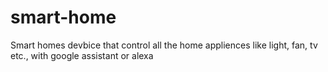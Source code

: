 # smart-home
Smart homes devbice that control all the home appliences like light, fan, tv etc., with google assistant or alexa
